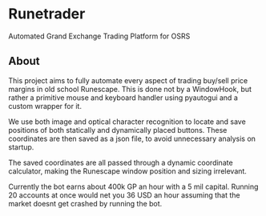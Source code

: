 # Runetrader

Automated Grand Exchange Trading Platform for OSRS

## About

This project aims to fully automate every aspect of trading buy/sell price margins in old school Runescape. This is done not by a WindowHook, but rather a primitive mouse and keyboard handler using pyautogui and a custom wrapper for it.

We use both image and optical character recognition to locate and save positions of both statically and dynamically placed buttons. These coordinates are then saved as a json file, to avoid unnecessary analysis on startup. 

The saved coordinates are all passed through a dynamic coordinate calculator, making the Runescape window position and sizing irrelevant.

Currently the bot earns about 400k GP an hour with a 5 mil capital. Running 20 accounts at once would net you 36 USD an hour assuming that the market doesnt get crashed by running the bot.
